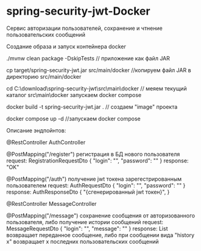 # spring-security-jwt-Docker

Сервис авторизации пользователей, сохранение и чтнение пользовательских сообщений


Создание образа и запуск контейнера docker


./mvnw clean package -DskipTests // приложение как файл JAR

cp target/spring-security-jwt.jar src/main/docker //копируем файл JAR в директорию src/main/docker

cd C:\download\spring-security-jwt\src\main\docker // меяем текущий каталог src\main\docker  запускаем docker compose

docker build -t spring-security-jwt.jar .   // создаем "image"  проекта

docker compose up -d //запускаем docker compose



Описание эндпойнтов:

@RestController AuthController

@PostMapping("/register")
регистрация в БД нового пользователя request: RegistrationRequestDto { "login": "", "password": "" } response: "OK"

@PostMapping("/auth")
получение jwt токена зарегестрированным пользователем request: AuthRequestDto { "login": "", "password": "" } response: AuthResponseDto { "{сгенерированный jwt токен}", }

@RestController MessageController

@PostMapping("/message") сохранение сообщения от авторизованного пользователя, либо получение истории сообщений request: MessageRequestDto { "login": "", "message": "" } response: List возвращает переданное сообщение, либо при сообщении вида "history x" возвращает х последних пользовательских сообщений

